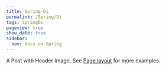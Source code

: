 ```yaml
---
title: Spring-Di
permalink: /Spring/Di
tags: SpringDi
pageview: true
show_date: true
sidebar:
  nav: docs-en-Spring
---
```


A Post with Header Image, See [Page layout](https://tianqi.name/jekyll-TeXt-theme/samples.html#page-layout) for more examples.

<!--more-->
